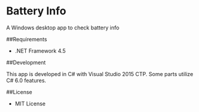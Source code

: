 ﻿Battery Info
============

A Windows desktop app to check battery info

##Requirements

 * .NET Framework 4.5

##Development

This app is developed in C# with Visual Studio 2015 CTP. Some parts utilize C# 6.0 features.

##License

 - MIT License
